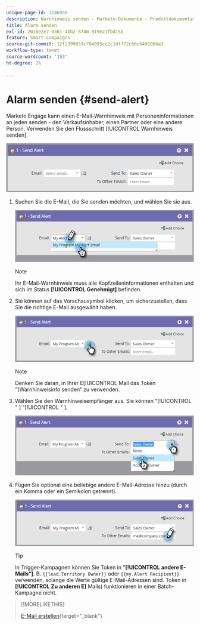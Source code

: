 ```yaml
---
unique-page-id: 1146958
description: Warnhinweis senden - Marketo-Dokumente - Produktdokumentation
title: Alarm senden
exl-id: 2016e2e7-0361-4bb2-8740-819e21fbd15b
feature: Smart Campaigns
source-git-commit: 12f2399859c784095cc2c1df772c66c649106ba3
workflow-type: tm+mt
source-wordcount: '153'
ht-degree: 2%

---
```


# Alarm senden {#send-alert}

Marketo Engage kann einen E-Mail-Warnhinweis mit Personeninformationen an jeden senden - den Verkaufsinhaber, einen Partner oder eine andere Person. Verwenden Sie den Flussschritt [!UICONTROL Warnhinweis senden].

![](assets/send-alert-1.png)

1. Suchen Sie die E-Mail, die Sie senden möchten, und wählen Sie sie aus.

   ![](assets/send-alert-2.png)

   >[!NOTE]
   >
   >Ihr E-Mail-Warnhinweis muss alle Kopfzeileninformationen enthalten und sich im Status **[!UICONTROL Genehmigt]** befinden.

1. Sie können auf das Vorschausymbol klicken, um sicherzustellen, dass Sie die richtige E-Mail ausgewählt haben.

   ![](assets/send-alert-3.png)

   >[!NOTE]
   >
   >Denken Sie daran, in Ihrer E[!UICONTROL Mail das Token &quot;]Warnhinweisinfo senden“ zu verwenden.

1. Wählen Sie den Warnhinweisempfänger aus. Sie können &quot;[!UICONTROL &quot; &#x200B;] &quot;[!UICONTROL &quot; &#x200B;].

   ![](assets/send-alert-4.png)

1. Fügen Sie optional eine beliebige andere E-Mail-Adresse hinzu (durch ein Komma oder ein Semikolon getrennt).

   ![](assets/send-alert-5.png)

   >[!TIP]
   >
   >In Trigger-Kampagnen können Sie Token in &quot;**[!UICONTROL andere E-Mails“]**. B. `{{lead.Territory Owner}}` oder `{{my.Alert Recipient}}` verwenden, solange die Werte gültige E-Mail-Adressen sind. Token in **[!UICONTROL Zu anderen E]** Mails) funktionieren in einer Batch-Kampagne nicht.

>[!MORELIKETHIS]
>
>[E-Mail erstellen](/help/marketo/product-docs/email-marketing/general/creating-an-email/create-an-email.md){target="_blank"}
